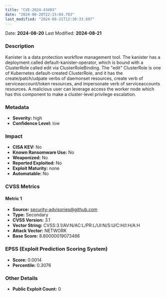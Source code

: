 ```yaml
---
title: "CVE-2024-43403"
date: "2024-08-20T22:15:04.703"
last_modified: "2024-08-21T12:30:33.697"
---
```




Date: **2024-08-20** Last Modified: **2024-08-21**

### Description  
Kanister is a data protection workflow management tool. The kanister has a deployment called default-kanister-operator, which is bound with a ClusterRole called edit via ClusterRoleBinding. The "edit" ClusterRole is one of Kubernetes default-created ClusterRole, and it has the create/patch/udpate verbs of daemonset resources, create verb of serviceaccount/token resources, and impersonate verb of serviceaccounts resources. A malicious user can leverage access the worker node which has this component to make a cluster-level privilege escalation.

### Metadata  
- **Severity:** high
- **Confidence Level:** low

### Impact  
- **CISA KEV:** No
- **Known Ransomware Use:** No
- **Weaponized:** No
- **Reported Exploited:** No
- **Exploit Maturity:** none
- **Automatable:** No

### CVSS Metrics  

#### Metric 1
- **Source:** security-advisories@github.com
- **Type:** Secondary
- **CVSS Version:** 3.1
- **Vector String:** CVSS:3.1/AV:N/AC:L/PR:L/UI:N/S:U/C:H/I:H/A:H
- **Attack Vector:** NETWORK
- **Base Score:** 8.80000019073486


### EPSS (Exploit Prediction Scoring System)  
- **Score:** 0.0014
- **Percentile:** 0.3076

### Other Details  
- **Public Exploit Count:** 0
